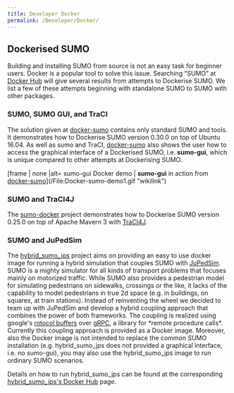 ```yaml
---
title: Developer Docker
permalink: /Developer/Docker/
---
```


Dockerised SUMO
---------------

Building and installing SUMO from source is not an easy task for beginner users. Docker is a popular tool to solve this issue. Searching “SUMO” at [Docker Hub](https://hub.docker.com) will give several results from attempts to Dockerise SUMO. We list a few of these attempts beginning with standalone SUMO to SUMO with other packages.

### SUMO, SUMO GUI, and TraCI

The solution given at [docker-sumo](https://github.com/bogaotory/docker-sumo) contains only standard SUMO and tools. It demonstrates how to Dockerise SUMO version 0.30.0 on top of Ubuntu 16.04. As well as sumo and TraCI, [docker-sumo](https://github.com/bogaotory/docker-sumo) also shows the user how to access the graphical interface of a Dockerised SUMO, i.e. **sumo-gui**, which is unique compared to other attempts at Dockerising SUMO.

[frame | none |alt= sumo-gui Docker demo | **sumo-gui** in action from [docker-sumo](https://github.com/bogaotory/docker-sumo)](/File:Docker-sumo-demo1.gif "wikilink")

### SUMO and TraCI4J

The [sumo-docker](https://hub.docker.com/r/similitude/sumo-docker/) project demonstrates how to Dockerise SUMO version 0.25.0 on top of Apache Mavern 3 with [TraCI4J](https://github.com/egueli/TraCI4J).

### SUMO and JuPedSim

The [hybrid_sumo_jps](https://hub.docker.com/r/grgrlmml/hybrid_sumo_jps/) project aims on providing an easy to use docker image for running a hybrid simulation that couples SUMO with [JuPedSim](http://www.jupedsim.org). SUMO is a mighty simulator for all kinds of transport problems that focuses mainly on motorized traffic. While SUMO also provides a pedestrian model for simulating pedestrians on sidewalks, crossings or the like, it lacks of the capability to model pedestrians in true 2d space (e.g. in buildings, on squares, at train stations). Instead of reinventing the wheel we decided to team up with JuPedSim and develop a hybrid coupling approach that combines the power of both frameworks. The coupling is realized using google's [rotocol buffers](https://github.com/google/protobuf) over [gRPC](https://github.com/grpc), a library for \*remote procedure calls\*. Currently this coupling approach is provided as a Docker image. Moreover, also the Docker image is not intended to replace the common SUMO installation (e.g. hybrid_sumo_jps does not provided a graphical interface, i.e. no sumo-gui), you may also use the hybrid_sumo_jps image to run ordinary SUMO scenarios.

Details on how to run hybrid_sumo_jps can be found at the corresponding [hybrid_sumo_jps's Docker Hub](https://hub.docker.com/r/grgrlmml/hybrid_sumo_jps/) page.